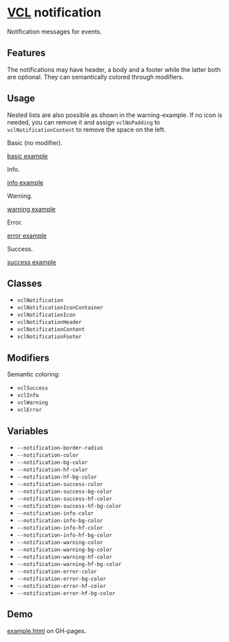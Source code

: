 # [VCL](https://github.com/vcl/doc) notification

Notification messages for events.

## Features

The notifications may have header, a body and a footer while
the latter both are optional. They can semantically colored through
modifiers.


## Usage

Nested lists are also possible as shown in the warning-example.
If no icon is needed, you can remove it and assign `vclNoPadding`
to `vclNotificationContent` to remove the space on the left.

Basic (no modifier).

[basic example](/demo/example-basic.html)

Info.

[info example](/demo/example-info.html)

Warning.

[warning example](/demo/example-warning.html)

Error.

[error example](/demo/example-error.html)

Success.

[success example](/demo/example-success.html)

## Classes

- `vclNotification`
- `vclNotificationIconContainer`
- `vclNotificationIcon`
- `vclNotificationHeader`
- `vclNotificationContent`
- `vclNotificationFooter`

## Modifiers

Semantic coloring:

- `vclSuccess`
- `vclInfo`
- `vclWarning`
- `vclError`

## Variables

- `--notification-border-radius`
- `--notification-color`
- `--notification-bg-color`
- `--notification-hf-color`
- `--notification-hf-bg-color`
- `--notification-success-color`
- `--notification-success-bg-color`
- `--notification-success-hf-color`
- `--notification-success-hf-bg-color`
- `--notification-info-color`
- `--notification-info-bg-color`
- `--notification-info-hf-color`
- `--notification-info-hf-bg-color`
- `--notification-warning-color`
- `--notification-warning-bg-color`
- `--notification-warning-hf-color`
- `--notification-warning-hf-bg-color`
- `--notification-error-color`
- `--notification-error-bg-color`
- `--notification-error-hf-color`
- `--notification-error-hf-bg-color`

## Demo

[example.html](/demo/example.html) on GH-pages.
